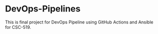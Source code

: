 # DevOps-Pipelines
This is final project for DevOps Pipeline using GitHub Actions and Ansible for CSC-519.
